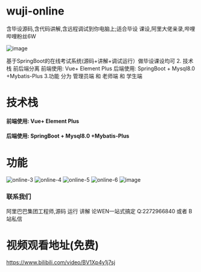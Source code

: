 # wuji-online
含毕设源码,含代码讲解,含远程调试到你电脑上;适合毕设 课设,阿里大佬亲录,哔哩哔哩粉丝6W

![image](https://github.com/root121toor/wuji-online/assets/65600595/ed7363cb-024b-47ab-a15a-5cc152677d0a)

基于SpringBoot的在线考试系统(源码+讲解+调试运行）做毕设课设均可 2. 技术栈    前后端分离         前端使用:  Vue+ Element Plus      后端使用:  SpringBoot + Mysql8.0 +Mybatis-Plus 3.功能    分为 管理员端 和 老师端   和 学生端 
# 技术栈
 #### 前端使用:  Vue+ Element Plus    
 #### 后端使用:  SpringBoot + Mysql8.0 +Mybatis-Plus
# 功能
![online-3](https://github.com/root121toor/wuji-online/assets/65600595/32af0322-65f7-4920-9d13-da45fe95e379)
![online-4](https://github.com/root121toor/wuji-online/assets/65600595/c657f2c2-a12d-43b6-96ae-7855c01c57d7)
![online-5](https://github.com/root121toor/wuji-online/assets/65600595/903a4508-43d3-4197-b934-6b47ff5e5c11)
![online-6](https://github.com/root121toor/wuji-online/assets/65600595/ddf6be4e-f036-42dd-81dc-6410730c42d0)
![image](https://github.com/root121toor/wuji-online/assets/65600595/d2e92afc-e99b-4a87-a127-c6248e43b58a)
### 联系我们
阿里巴巴集团工程师,源码 运行 讲解 论WEN一站式搞定 Q:2272966840 或者 B站私信

# 视频观看地址(免费)
https://www.bilibili.com/video/BV1Xp4y1j7sj

